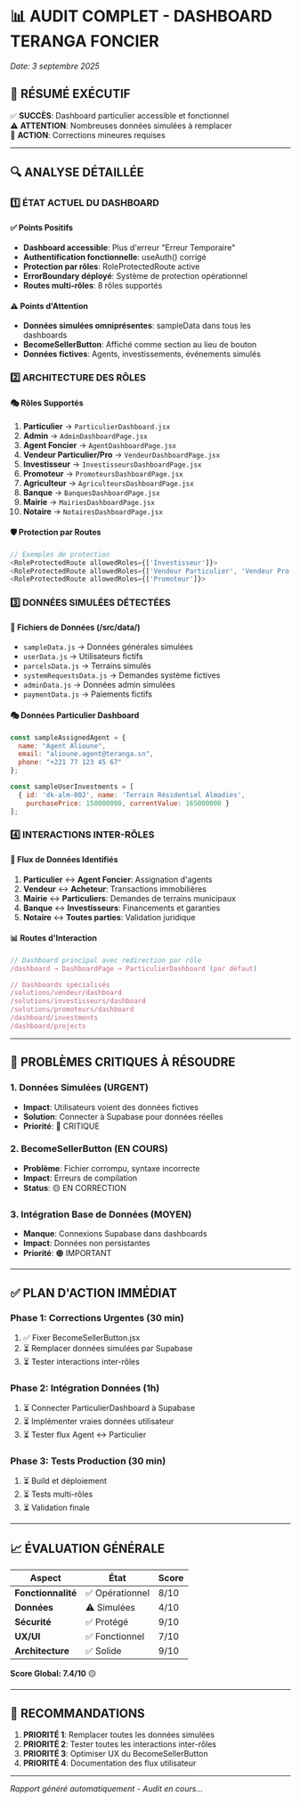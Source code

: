 # 📊 AUDIT COMPLET - DASHBOARD TERANGA FONCIER
*Date: 3 septembre 2025*

## 🎯 **RÉSUMÉ EXÉCUTIF**

✅ **SUCCÈS**: Dashboard particulier accessible et fonctionnel  
⚠️ **ATTENTION**: Nombreuses données simulées à remplacer  
🔧 **ACTION**: Corrections mineures requises  

---

## 🔍 **ANALYSE DÉTAILLÉE**

### 1️⃣ **ÉTAT ACTUEL DU DASHBOARD**

#### ✅ **Points Positifs**
- **Dashboard accessible**: Plus d'erreur "Erreur Temporaire"
- **Authentification fonctionnelle**: useAuth() corrigé
- **Protection par rôles**: RoleProtectedRoute active
- **ErrorBoundary déployé**: Système de protection opérationnel
- **Routes multi-rôles**: 8 rôles supportés

#### ⚠️ **Points d'Attention**
- **Données simulées omniprésentes**: sampleData dans tous les dashboards
- **BecomeSellerButton**: Affiché comme section au lieu de bouton
- **Données fictives**: Agents, investissements, événements simulés

### 2️⃣ **ARCHITECTURE DES RÔLES**

#### 🎭 **Rôles Supportés**
1. **Particulier** → `ParticulierDashboard.jsx`
2. **Admin** → `AdminDashboardPage.jsx`  
3. **Agent Foncier** → `AgentDashboardPage.jsx`
4. **Vendeur Particulier/Pro** → `VendeurDashboardPage.jsx`
5. **Investisseur** → `InvestisseursDashboardPage.jsx`
6. **Promoteur** → `PromoteursDashboardPage.jsx`
7. **Agriculteur** → `AgriculteursDashboardPage.jsx`
8. **Banque** → `BanquesDashboardPage.jsx`
9. **Mairie** → `MairiesDashboardPage.jsx`
10. **Notaire** → `NotairesDashboardPage.jsx`

#### 🛡️ **Protection par Routes**
```javascript
// Exemples de protection
<RoleProtectedRoute allowedRoles={['Investisseur']}>
<RoleProtectedRoute allowedRoles={['Vendeur Particulier', 'Vendeur Pro']}>
<RoleProtectedRoute allowedRoles={['Promoteur']}>
```

### 3️⃣ **DONNÉES SIMULÉES DÉTECTÉES**

#### 📂 **Fichiers de Données (/src/data/)**
- `sampleData.js` → Données générales simulées
- `userData.js` → Utilisateurs fictifs
- `parcelsData.js` → Terrains simulés
- `systemRequestsData.js` → Demandes système fictives
- `adminData.js` → Données admin simulées
- `paymentData.js` → Paiements fictifs

#### 🎭 **Données Particulier Dashboard**
```javascript
const sampleAssignedAgent = {
  name: "Agent Alioune",
  email: "alioune.agent@teranga.sn",
  phone: "+221 77 123 45 67"
};

const sampleUserInvestments = [
  { id: 'dk-alm-002', name: 'Terrain Résidentiel Almadies', 
    purchasePrice: 150000000, currentValue: 165000000 }
];
```

### 4️⃣ **INTERACTIONS INTER-RÔLES**

#### 🔄 **Flux de Données Identifiés**
1. **Particulier** ↔ **Agent Foncier**: Assignation d'agents
2. **Vendeur** ↔ **Acheteur**: Transactions immobilières
3. **Mairie** ↔ **Particuliers**: Demandes de terrains municipaux
4. **Banque** ↔ **Investisseurs**: Financements et garanties
5. **Notaire** ↔ **Toutes parties**: Validation juridique

#### 📊 **Routes d'Interaction**
```javascript
// Dashboard principal avec redirection par rôle
/dashboard → DashboardPage → ParticulierDashboard (par défaut)

// Dashboards spécialisés
/solutions/vendeur/dashboard
/solutions/investisseurs/dashboard  
/solutions/promoteurs/dashboard
/dashboard/investments
/dashboard/projects
```

---

## 🚨 **PROBLÈMES CRITIQUES À RÉSOUDRE**

### 1. **Données Simulées** (URGENT)
- **Impact**: Utilisateurs voient des données fictives
- **Solution**: Connecter à Supabase pour données réelles
- **Priorité**: 🔴 CRITIQUE

### 2. **BecomeSellerButton** (EN COURS)
- **Problème**: Fichier corrompu, syntaxe incorrecte
- **Impact**: Erreurs de compilation
- **Status**: 🟡 EN CORRECTION

### 3. **Intégration Base de Données** (MOYEN)
- **Manque**: Connexions Supabase dans dashboards
- **Impact**: Données non persistantes
- **Priorité**: 🟠 IMPORTANT

---

## ✅ **PLAN D'ACTION IMMÉDIAT**

### Phase 1: Corrections Urgentes (30 min)
1. ✅ Fixer BecomeSellerButton.jsx
2. ⏳ Remplacer données simulées par Supabase
3. ⏳ Tester interactions inter-rôles

### Phase 2: Intégration Données (1h)
1. ⏳ Connecter ParticulierDashboard à Supabase
2. ⏳ Implémenter vraies données utilisateur  
3. ⏳ Tester flux Agent ↔ Particulier

### Phase 3: Tests Production (30 min)
1. ⏳ Build et déploiement
2. ⏳ Tests multi-rôles
3. ⏳ Validation finale

---

## 📈 **ÉVALUATION GÉNÉRALE**

| Aspect | État | Score |
|---------|------|--------|
| **Fonctionnalité** | ✅ Opérationnel | 8/10 |
| **Données** | ⚠️ Simulées | 4/10 |
| **Sécurité** | ✅ Protégé | 9/10 |
| **UX/UI** | ✅ Fonctionnel | 7/10 |
| **Architecture** | ✅ Solide | 9/10 |

**Score Global: 7.4/10** 🟡

---

## 🎯 **RECOMMANDATIONS**

1. **PRIORITÉ 1**: Remplacer toutes les données simulées
2. **PRIORITÉ 2**: Tester toutes les interactions inter-rôles  
3. **PRIORITÉ 3**: Optimiser UX du BecomeSellerButton
4. **PRIORITÉ 4**: Documentation des flux utilisateur

---

*Rapport généré automatiquement - Audit en cours...*
